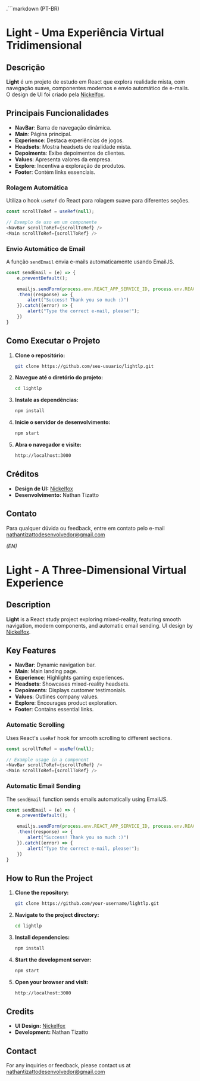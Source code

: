 .```markdown
(PT-BR)
# Light - Uma Experiência Virtual Tridimensional

## Descrição

**Light** é um projeto de estudo em React que explora realidade mista, com navegação suave, componentes modernos e envio automático de e-mails. O design de UI foi criado pela [Nickelfox](https://www.nickelfox.com).

## Principais Funcionalidades

- **NavBar**: Barra de navegação dinâmica.
- **Main**: Página principal.
- **Experience**: Destaca experiências de jogos.
- **Headsets**: Mostra headsets de realidade mista.
- **Depoiments**: Exibe depoimentos de clientes.
- **Values**: Apresenta valores da empresa.
- **Explore**: Incentiva a exploração de produtos.
- **Footer**: Contém links essenciais.

### Rolagem Automática

Utiliza o hook `useRef` do React para rolagem suave para diferentes seções.

```javascript
const scrollToRef = useRef(null);

// Exemplo de uso em um componente
<NavBar scrollToRef={scrollToRef} />
<Main scrollToRef={scrollToRef} />
```

### Envio Automático de Email

A função `sendEmail` envia e-mails automaticamente usando EmailJS.

```javascript
const sendEmail = (e) => {
    e.preventDefault();

    emailjs.sendForm(process.env.REACT_APP_SERVICE_ID, process.env.REACT_APP_TEMPLATE_ID, e.target, process.env.REACT_APP_PUBLIC_KEY)
    .then((response) => {
        alert("Success! Thank you so much :)")
    }).catch((error) => {
        alert("Type the correct e-mail, please!");
    })
}
```

## Como Executar o Projeto

1. **Clone o repositório:**
   ```bash
   git clone https://github.com/seu-usuario/lightlp.git
   ```

2. **Navegue até o diretório do projeto:**
   ```bash
   cd lightlp
   ```

3. **Instale as dependências:**
   ```bash
   npm install
   ```

4. **Inicie o servidor de desenvolvimento:**
   ```bash
   npm start
   ```

5. **Abra o navegador e visite:**
   ```bash
   http://localhost:3000
   ```

## Créditos

- **Design de UI:** [Nickelfox](https://www.nickelfox.com)
- **Desenvolvimento:** Nathan Tizatto

## Contato

Para qualquer dúvida ou feedback, entre em contato pelo e-mail nathantizattodesenvolvedor@gmail.com


*(EN)*
# Light - A Three-Dimensional Virtual Experience

## Description

**Light** is a React study project exploring mixed-reality, featuring smooth navigation, modern components, and automatic email sending. UI design by [Nickelfox](https://www.nickelfox.com).

## Key Features

- **NavBar**: Dynamic navigation bar.
- **Main**: Main landing page.
- **Experience**: Highlights gaming experiences.
- **Headsets**: Showcases mixed-reality headsets.
- **Depoiments**: Displays customer testimonials.
- **Values**: Outlines company values.
- **Explore**: Encourages product exploration.
- **Footer**: Contains essential links.

### Automatic Scrolling

Uses React's `useRef` hook for smooth scrolling to different sections.

```javascript
const scrollToRef = useRef(null);

// Example usage in a component
<NavBar scrollToRef={scrollToRef} />
<Main scrollToRef={scrollToRef} />
```

### Automatic Email Sending

The `sendEmail` function sends emails automatically using EmailJS.

```javascript
const sendEmail = (e) => {
    e.preventDefault();

    emailjs.sendForm(process.env.REACT_APP_SERVICE_ID, process.env.REACT_APP_TEMPLATE_ID, e.target, process.env.REACT_APP_PUBLIC_KEY)
    .then((response) => {
        alert("Success! Thank you so much :)")
    }).catch((error) => {
        alert("Type the correct e-mail, please!");
    })
}
```

## How to Run the Project

1. **Clone the repository:**
   ```bash
   git clone https://github.com/your-username/lightlp.git
   ```

2. **Navigate to the project directory:**
   ```bash
   cd lightlp
   ```

3. **Install dependencies:**
   ```bash
   npm install
   ```

4. **Start the development server:**
   ```bash
   npm start
   ```

5. **Open your browser and visit:**
   ```bash
   http://localhost:3000
   ```

## Credits

- **UI Design:** [Nickelfox](https://www.nickelfox.com)
- **Development:** Nathan Tizatto

## Contact

For any inquiries or feedback, please contact us at nathantizattodesenvolvedor@gmail.com

